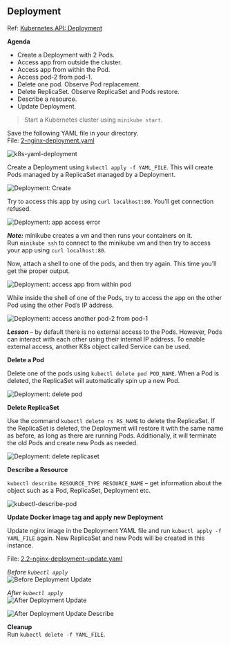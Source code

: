 ## Deployment

Ref: [Kubernetes API: Deployment](https://kubernetes.io/docs/reference/kubernetes-api/workload-resources/deployment-v1/)

**Agenda**
* Create a Deployment with 2 Pods.
* Access app from outside the cluster.
* Access app from within the Pod.
* Access pod-2 from pod-1.
* Delete one pod. Observe Pod replacement.
* Delete ReplicaSet. Observe ReplicaSet and Pods restore.
* Describe a resource.
* Update Deployment.

> Start a Kubernetes cluster using `minikube start`.

Save the following YAML file in your directory.  
File: [2-nginx-deployment.yaml](yaml/2-nginx-deployment.yaml)

![k8s-yaml-deployment](images/k8s-yaml-deployment.png)

Create a Deployment using `kubectl apply -f YAML_FILE`. This will create Pods managed by a ReplicaSet managed by a Deployment.

![Deployment: Create](images/image.png)

Try to access this app by using `curl localhost:80`. You’ll get connection refused.

![Deployment: app access error](images/image-1.png)

***Note:***  minikube creates a vm and then runs your containers on it.   
Run `minikube ssh` to connect to the minikube vm and then try to access your app using `curl localhost:80`.

Now, attach a shell to one of the pods, and then try again. This time you’ll get the proper output.

![Deployment: access app from within pod](images/image-2.png)

While inside the shell of one of the Pods, try to access the app on the other Pod using the other Pod’s IP address.

![Deployment: access another pod-2 from pod-1](images/image-3.png)

***Lesson*** – by default there is no external access to the Pods. However, Pods can interact with each other using their internal IP address. To enable external access, another K8s object called Service can be used.

**Delete a Pod**

Delete one of the pods using `kubectl delete pod POD_NAME`. When a Pod is deleted, the ReplicaSet will automatically spin up a new Pod.

![Deployment: delete pod](images/image-4.png)

**Delete ReplicaSet**

Use the command `kubectl delete rs RS_NAME` to delete the ReplicaSet. If the ReplicaSet is deleted, the Deployment will restore it with the same name as before, as long as there are running Pods. Additionally, it will terminate the old Pods and create new Pods as needed.

![Deployment: delete replicaset](images/image-5.png)

**Describe a Resource**

`kubectl describe RESOURCE_TYPE RESOURCE_NAME` – get information about the object such as a Pod, ReplicaSet, Deployment etc.

![kubectl-describe-pod](images/image-6.png)

**Update Docker image tag and apply new Deployment**

Update nginx image in the Deployment YAML file and run `kubectl apply -f YAML_FILE` again. New ReplicaSet and new Pods will be created in this instance.

File: [2.2-nginx-deployment-update.yaml](yaml/2.2-nginx-deployment-update.yaml)

*Before `kubectl apply`*  
![Before Deployment Update](images/image-7.png)

*After `kubectl apply`*  
![After Deployment Update](images/image-8.png)

![After Deployment Update Describe](images/image-9.png)

**Cleanup**  
Run `kubectl delete -f YAML_FILE`.
